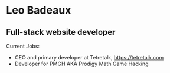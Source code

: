 # Leo Badeaux
## Full-stack website developer

Current Jobs:
 - CEO and primary developer at Tetretalk, https://tetretalk.com
 - Developer for PMGH AKA Prodigy Math Game Hacking
